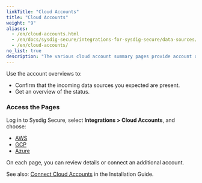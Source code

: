```yaml
---
linkTitle: "Cloud Accounts"
title: "Cloud Accounts"
weight: "9"
aliases:
  - /en/cloud-accounts.html
  - /en/docs/sysdig-secure/integrations-for-sysdig-secure/data-sources/cloud-accounts/
  - /en/cloud-accounts/
no_list: true
description: "The various cloud account summary pages provide account details and shortcut links to add accounts. Each cloud provider has a separate page."
---
```


Use the account overviews to:

* Confirm that the incoming data sources you expected are present.
* Get an overview of the status.

### Access the Pages

Log in to Sysdig Secure, select **Integrations >  Cloud Accounts**, and choose:

*  [AWS](/en/cloud-accounts-aws)
* [GCP](/en/cloud-accounts-gcp)
* [Azure](/en/cloud-accounts-azure) 

On each page, you can review details or connect an additional account. 

See also:  [Connect Cloud Accounts](/en/cloud-accounts-secure/) in the Installation Guide. 
